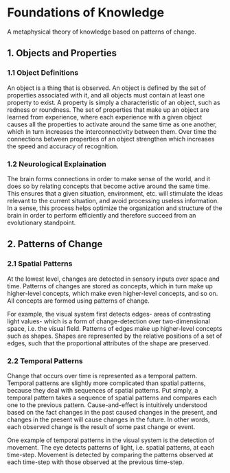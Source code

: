 # Foundations of Knowledge

A metaphysical theory of knowledge based on patterns of change.

## 1. Objects and Properties

### 1.1 Object Definitions

An object is a thing that is observed. An object is defined by the set of properties associated with it, and all objects must contain at least one property to exist. A property is simply a characteristic of an object, such as redness or roundness. The set of properties that make up an object are learned from experience, where each experience with a given object causes all the properties to activate around the same time as one another, which in turn increases the interconnectivity between them. Over time the connections between properties of an object strengthen which increases the speed and accuracy of recognition. 

### 1.2 Neurological Explaination

The brain forms connections in order to make sense of the world, and it does so by relating concepts that become active around the same time. This ensures that a given situation, environment, etc. will stimulate the ideas relevant to the current situation, and avoid processing useless information. In a sense, this process helps optimize the organization and structure of the brain in order to perform efficiently and therefore succeed from an evolutionary standpoint.

## 2. Patterns of Change

### 2.1 Spatial Patterns

At the lowest level, changes are detected in sensory inputs over space and time. Patterns of changes are stored as concepts, which in turn make up higher-level concepts, which make even higher-level concepts, and so on. All concepts are formed using patterns of change.

For example, the visual system first detects edges- areas of contrasting light values- which is a form of change-detection over two-dimensional space, i.e. the visual field. Patterns of edges make up higher-level concepts such as shapes. Shapes are represented by the relative positions of a set of edges, such that the proportional attributes of the shape are preserved.

### 2.2 Temporal Patterns

Change that occurs over time is represented as a temporal pattern. Temporal patterns are slightly more complicated than spatial patterns, because they deal with sequences of spatial patterns. Put simply, a temporal pattern takes a sequence of spatial patterns and compares each one to the previous pattern. Cause-and-effect is intuitively understood based on the fact changes in the past caused changes in the present, and changes in the present will cause changes in the future. In other words, each observed change is the result of some past change or event.

One example of temporal patterns in the visual system is the detection of movement. The eye detects patterns of light, i.e. spatial patterns, at each time-step. Movement is detected by comparing the patterns observed at each time-step with those observed at the previous time-step.  
